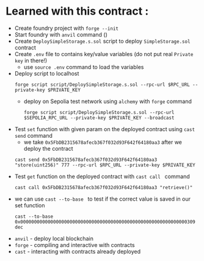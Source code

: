 # Learned with this contract :
- Create foundry project with ```forge --init```
- Start foundry with ```anvil``` command ()
- Create ```DeploySimpleStorage.s.sol``` script to deploy ```SimpleStorage.sol``` contract
- Create ```.env``` file to contains key/value variables (do not put real ```Private key``` in there!)
  - use ```source .env``` command to load the variables
- Deploy script to localhost 
    ```
    forge script script/DeploySimpleStorage.s.sol --rpc-url $RPC_URL --private-key $PRIVATE_KEY
    ```
  - deploy on Sepolia test network using ```alchemy``` with ```forge``` command 
    ```
    forge script script/DeploySimpleStorage.s.sol --rpc-url $SEPOLIA_RPC_URL --private-key $PRIVATE_KEY --broadcast
    ```
- Test ```set``` function with given param on the deployed contract using ```cast send``` command
    - we take ```0x5FbDB2315678afecb367f032d93F642f64180aa3``` after we deploy the contract
    ```
    cast send 0x5FbDB2315678afecb367f032d93F642f64180aa3 "store(uint256)" 777 --rpc-url $RPC_URL --private-key $PRIVATE_KEY
    ```
- Test ```get``` function on the deployed contract with ```cast call ``` command
    ```
    cast call 0x5FbDB2315678afecb367f032d93F642f64180aa3 "retrieve()"
    ```
- we can use ```cast --to-base ``` to test if the correct value is saved in our set function
    ```
    cast --to-base 0x0000000000000000000000000000000000000000000000000000000000000309 dec 
    ```
- ```anvil``` - deploy local blockchain
- ```forge``` - compiling and interactive with contracts
- ```cast``` - interacting with contracts already deployed